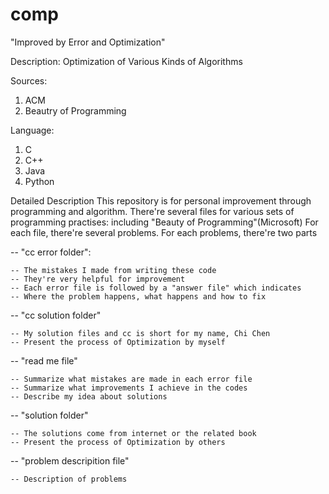comp
====
"Improved by Error and Optimization"

Description:
  Optimization of Various Kinds of Algorithms
  
Sources:
  1. ACM
  2. Beautry of Programming

Language:
  1. C
  2. C++
  3. Java
  4. Python

Detailed Description
  This repository is for personal improvement through programming and algorithm.
  There're several files for various sets of programming practises: including "Beauty of Programming"(Microsoft)
  For each file, there're several problems.
  For each problems, there're two parts
  
  
  -- "cc error folder": 
  
    -- The mistakes I made from writing these code
    -- They're very helpful for improvement
    -- Each error file is followed by a "answer file" which indicates 
    -- Where the problem happens, what happens and how to fix
       
  -- "cc solution folder"
  
    -- My solution files and cc is short for my name, Chi Chen
    -- Present the process of Optimization by myself
    
  -- "read me file"
  
    -- Summarize what mistakes are made in each error file
    -- Summarize what improvements I achieve in the codes
    -- Describe my idea about solutions
    
  -- "solution folder"
    
    -- The solutions come from internet or the related book
    -- Present the process of Optimization by others
    
  -- "problem descripition file"
  
    -- Description of problems
